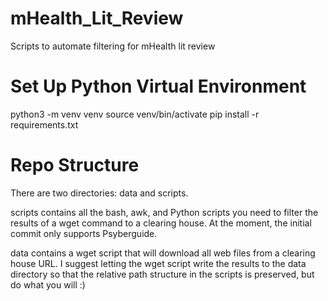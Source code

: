 # mHealth_Lit_Review
Scripts to automate filtering for mHealth lit review

# Set Up Python Virtual Environment
python3 -m venv venv
source venv/bin/activate
pip install -r requirements.txt

# Repo Structure
There are two directories: data and scripts.

scripts contains all the bash, awk, and Python scripts you need to filter the results of a wget command to a clearing house.
At the moment, the initial commit only supports Psyberguide. 

data contains a wget script that will download all web files from a clearing house URL. I suggest letting the wget script write the results to the data directory so that the relative path structure in the scripts is preserved, but do what you will :)

